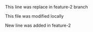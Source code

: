 This line was replace in feature-2 branch

This file was modified locally 

New line was added in feature-2